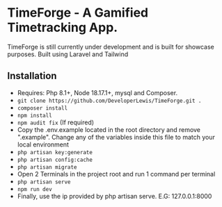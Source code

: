# TimeForge - A Gamified Timetracking App.
TimeForge is still currently under development and is built for showcase purposes.
Built using Laravel and Tailwind

## Installation
- Requires: Php 8.1+, Node 18.17.1+, mysql and Composer.
- `git clone https://github.com/DeveloperLewis/TimeForge.git .`
- `composer install`
- `npm install`
- `npm audit fix` (If required)
- Copy the .env.example located in the root directory and remove ".example". Change any of the variables inside this file to match your local environment
- `php artisan key:generate`
- `php artisan config:cache`
- `php artisan migrate`
- Open 2 Terminals in the project root and run 1 command per terminal
- `php artisan serve`
- `npm run dev`
- Finally, use the ip provided by php artisan serve. E.G: 127.0.0.1:8000
